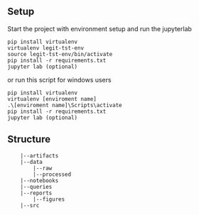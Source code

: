 ## Setup

Start the project with environment setup and run the jupyterlab

```
pip install virtualenv
virtualenv legit-tst-env
source legit-tst-env/bin/activate
pip install -r requirements.txt
jupyter lab (optional)
```
or run this script for windows users
```
pip install virtualenv
virtualenv [enviroment name]
.\[enviroment name]\Scripts\activate
pip install -r requirements.txt
jupyter lab (optional)
```

## Structure

```
    |--artifacts
    |--data
        |--raw
        |--processed
    |--notebooks
    |--queries
    |--reports
        |--figures
    |--src
```